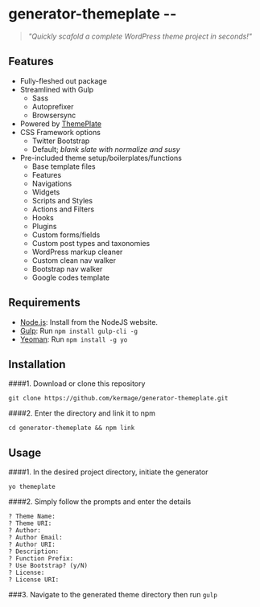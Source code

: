 # generator-themeplate --
> *"Quickly scafold a complete WordPress theme project in seconds!"*

## Features
- Fully-fleshed out package
- Streamlined with Gulp
	- Sass
	- Autoprefixer
	- Browsersync
- Powered by [ThemePlate](https://github.com/kermage/ThemePlate)
- CSS Framework options
	- Twitter Bootstrap
	- Default; *blank slate with normalize and susy*
- Pre-included theme setup/boilerplates/functions
	- Base template files
	- Features
	- Navigations
	- Widgets
	- Scripts and Styles
	- Actions and Filters
	- Hooks
	- Plugins
	- Custom forms/fields
	- Custom post types and taxonomies
	- WordPress markup cleaner
	- Custom clean nav walker
	- Bootstrap nav walker
	- Google codes template
## Requirements
- [Node.js](https://nodejs.org/): Install from the NodeJS website.
- [Gulp](http://gulpjs.com/): Run `npm install gulp-cli -g`
- [Yeoman](http://yeoman.io/): Run `npm install -g yo`

## Installation
####1. Download or clone this repository

`git clone https://github.com/kermage/generator-themeplate.git`

####2. Enter the directory and link it to npm

`cd generator-themeplate && npm link`

## Usage
####1. In the desired project directory, initiate the generator

`yo themeplate`

####2. Simply follow the prompts and enter the details
```
? Theme Name:
? Theme URI:
? Author:
? Author Email:
? Author URI:
? Description:
? Function Prefix:
? Use Bootstrap? (y/N)
? License:
? License URI:
```

###3. Navigate to the generated theme directory then run `gulp`
